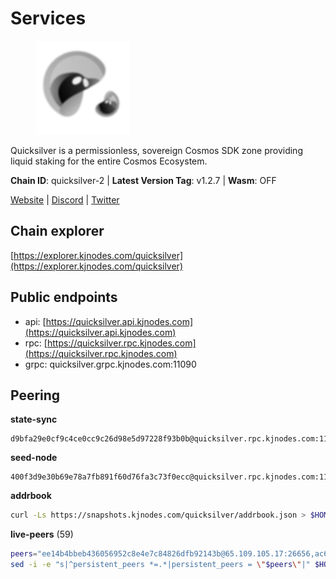 # Services

<figure><img src="https://raw.githubusercontent.com/kj89/cosmos-images/main/logos/quicksilver.png" width="150" alt=""><figcaption></figcaption></figure>

Quicksilver is a permissionless, sovereign Cosmos SDK zone providing liquid staking for the entire Cosmos Ecosystem.

**Chain ID**: quicksilver-2 | **Latest Version Tag**: v1.2.7 | **Wasm**: OFF

[Website](https://quicksilver.zone) | [Discord](https://discord.gg/quicksilverprotocol) | [Twitter](https://twitter.com/quicksilverzone)




## Chain explorer
[https://explorer.kjnodes.com/quicksilver](https://explorer.kjnodes.com/quicksilver)

## Public endpoints

* api: [https://quicksilver.api.kjnodes.com](https://quicksilver.api.kjnodes.com)
* rpc: [https://quicksilver.rpc.kjnodes.com](https://quicksilver.rpc.kjnodes.com)
* grpc: quicksilver.grpc.kjnodes.com:11090

## Peering

**state-sync**

```text
d9bfa29e0cf9c4ce0cc9c26d98e5d97228f93b0b@quicksilver.rpc.kjnodes.com:11656
```

**seed-node**

```text
400f3d9e30b69e78a7fb891f60d76fa3c73f0ecc@quicksilver.rpc.kjnodes.com:11659
```

**addrbook**
```bash
curl -Ls https://snapshots.kjnodes.com/quicksilver/addrbook.json > $HOME/.quicksilverd/config/addrbook.json
```

**live-peers** (59)
```bash
peers="ee14b4bbeb436056952c8e4e7c84826dfb92143b@65.109.105.17:26656,ac610f4907efb3e04f4f9915ca3ed91ab0273573@65.108.85.218:26656,a1f5e0b68f36091d5fc8f30aba914b6c191f21fa@65.108.128.201:11156,b71ddbe0702383c73128f759a910a6d55ccee3b6@46.4.112.18:11656,3a5d0b97feb595375c24665dcf17d793be129e8b@51.89.155.2:28656,063cc6b75194c4f943d32c549667ba210a7f2de1@195.3.222.240:26856,4de2811fd20d33110daf62223975beccecbe55a0@15.235.114.195:26656,d9bfa29e0cf9c4ce0cc9c26d98e5d97228f93b0b@65.109.88.38:11656,ff2055b198685f619897058a26776b9d1b73dc3c@178.63.184.129:26656,5f0c0411e34e1c7d0b9c53749d90a923b5e8c625@65.21.133.125:35656,0865ef3e5a613f75f17a0092bd47e71d8c171124@51.222.44.116:15656,5e2b0913543b7e1e070e32326d5d901b456b2190@146.19.24.133:26656,ef9c9b1952f245fbb24603d5a1f643041bec7af7@141.95.65.26:29986,a9e0f3c8e84c575492a2ff454abdad3b4762e712@193.34.212.166:25656,833a368b9e639d50dcbeaa2e8347306979d55e50@199.217.117.78:11156,0a3860f9d3c27b34910fe8660240ae55699b55c2@84.244.95.245:26656,e726816f42831689eab9378d5d577f1d06d25716@176.9.188.21:26656,271419d3eb3878c902ebb0064490ad702d9d067f@144.76.145.150:26656,ec076ff33f2986d064b78602e2ccd2c925bf761e@161.97.82.203:26256,6785dbb8a0138600e0e0faaa77baa375451b38bb@162.55.132.48:15620,0a226e70ceb7a4123e66216d1ed83ef22ed8a187@185.119.118.118:2000,e4dbb1c6075822390aa23885750b306e1a54f9b0@5.161.101.185:26656,e1b058e5cfa2b836ddaa496b10911da62dcf182e@138.201.8.248:26656,71b753819eb653e99e6a825b80af20ca9bccb087@135.125.163.63:24666,618e09601dd5abb2bd02de957982742e4c1975ab@195.14.6.2:26656,e50848e299c7909245a9af690341ff27e21f7b69@65.109.87.88:56656,cc091c4d385e449a718fb252de800a9caf01913f@95.217.225.212:11656,46a0c8717148c4a4aa86eaaa9727e7bc6bb8e70c@49.12.7.7:26656,bf5d518265b2d5e670cee6f4dc08b95da4fe8baf@107.155.109.202:26656,96b7605dbf13dbf0df2c3ac4f076397a9f351c6b@88.98.195.228:26656,ebafaa0d0087ecfc785b095d6a91a67a12eecd80@5.9.100.25:26656,e3dd956ac4081ba42ae3d038edd6d80ddf092751@198.199.90.99:26656,26d23125db7493486dc9931b4181425d725e4ac6@65.109.55.186:20656,ebc272824924ea1a27ea3183dd0b9ba713494f83@195.3.220.136:27026,4a73a81a94c9cd7147a84c35c7ab7abec94093bd@204.93.241.110:27651,9bd2b7e39fb0d823402f22c90e3000fdf3cd05bf@88.99.104.180:26656,82c212c73d15ed2c7e6ad7cc5dd68cdd559c0056@65.109.52.178:26656,09f16a08fb0da3a20a7bc0212e3bc4645b04918c@65.21.142.30:28656,04dcb466b6804e6a57b7f9188b90f5bdc17037c0@108.165.178.242:26654,29c3b582c71d007cc21629b596a721d0e834f77d@65.109.21.75:26656,e8f43949897a5453433d411a867c7729d3924719@38.242.216.246:19656,0914b21ef0c3b325a82a37e58107d1271f201258@162.55.194.205:11656,063ff82334c29ab2ed5d9ddebd1953e7df984a58@35.213.176.209:26656,05241d21ff9e7c699bbdb4faa73da1860b6d8cd7@128.199.85.168:26656,679f56feb7f4f91d46a92d0eb474d1dc43466d18@213.239.215.59:29986,3308d9078fcca016fbd8dc8f3b19666326f41a6f@138.201.121.185:26672,b4bcce87121963e1e97619dc135f2eb1a9fd5dfc@88.198.32.17:36656,804d2ead7151633ef02a603693c66219a18dc73a@3.131.186.178:26656,ba52d6744d89cf66cf29d7663a21e1299d0f6744@74.80.183.130:26654,e3f8ffcdcf2f7e15a702ee72a87d4a48ab206057@148.72.153.85:26656,58fe3a7b075e7302f8b46b8171a0aa19ff4a427a@65.108.195.29:31126,43b97f492bf47b455b7b275c396b1840f4eb336d@142.132.139.101:26656,c207da8baf9ff916285c7fec684fb1bc3ff2ba65@93.115.25.106:47656,443ad7c991b2915b620673b10206c92e2b4040e0@173.67.177.120:26656,8ebd6e7c74a9c36a175f9a86148354b378a4f387@185.248.24.16:26656,d11e03ee30496ef827383d5dcbbc55e7b3171189@35.240.184.52:26656,f73b2b887e7d1c01a3d753db359a0058e634e767@65.108.201.154:2090,602700ce2ed57b2176514ec2ecbda079caa7a536@178.170.40.28:15620,cbc2c7a7cd39750abee0dcd5dd2832feddbde20e@50.21.173.76:26656"
sed -i -e "s|^persistent_peers *=.*|persistent_peers = \"$peers\"|" $HOME/.quicksilverd/config/config.toml
```
